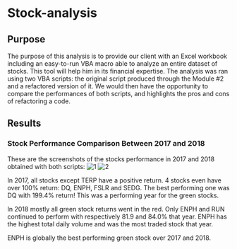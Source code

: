 # Stock-analysis

## Purpose
The purpose of this analysis is to provide our client with an Excel workbook including an easy-to-run VBA macro able to analyze an entire dataset of stocks. This tool will help him in its financial expertise.
The analysis was ran using two VBA scripts: the original script produced through the Module #2 and a refactored version of it. We would then have the opportunity to compare the performances of both scripts, and highlights the pros and cons of refactoring a code.

## Results

### Stock Performance Comparison Between 2017 and 2018
These are the screenshots of the stocks performance in 2017 and 2018 obtained with both scripts:
![1](https://user-images.githubusercontent.com/64053195/112706600-b7297080-8e7b-11eb-8872-fa85e5b59aa4.png) ![2](https://user-images.githubusercontent.com/64053195/112706605-babcf780-8e7b-11eb-91a2-0d462ce93b71.png)

In 2017, all stocks except TERP have a positive return. 4 stocks even have over 100% return: DQ, ENPH, FSLR and SEDG. The best performing one was DQ with 199.4% return!
This was a performing year for the green stocks.

In 2018 mostly all green stock returns went in the red. Only ENPH and RUN continued to perform with respectively 81.9 and 84.0% that year.
ENPH has the highest total daily volume and was the most traded stock that year.

ENPH is globally the best performing green stock over 2017 and 2018.



